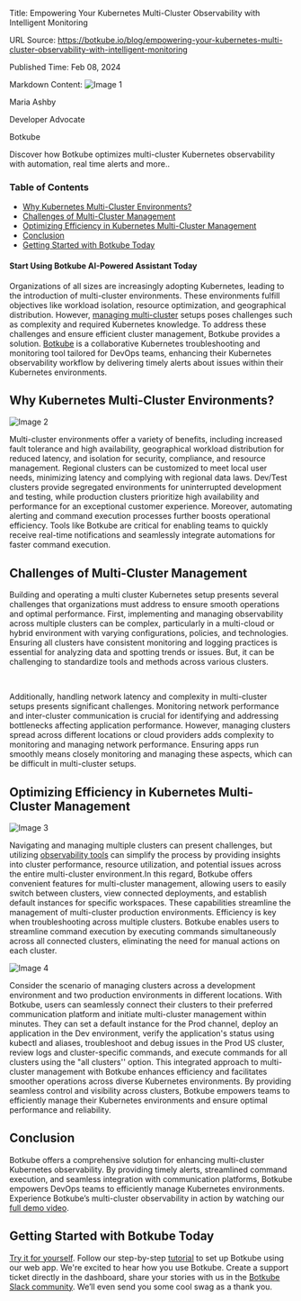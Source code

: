 Title: Empowering Your Kubernetes Multi-Cluster Observability with Intelligent Monitoring

URL Source: https://botkube.io/blog/empowering-your-kubernetes-multi-cluster-observability-with-intelligent-monitoring

Published Time: Feb 08, 2024

Markdown Content:
![Image 1](https://cdn.prod.website-files.com/634fabb21508d6c9db9bc46f/6408ed63e5b48fed17e54625_SE6Pjp9PW9TaOwePHJXRaxaLQgYdT2HX_5PYASmvIx8.jpeg)

Maria Ashby

Developer Advocate

Botkube

Discover how Botkube optimizes multi-cluster Kubernetes observability with automation, real time alerts and more..

### Table of Contents

*   [Why Kubernetes Multi-Cluster Environments?](https://botkube.io/blog/empowering-your-kubernetes-multi-cluster-observability-with-intelligent-monitoring#why-kubernetes-multi-cluster-environments-)
*   [Challenges of Multi-Cluster Management](https://botkube.io/blog/empowering-your-kubernetes-multi-cluster-observability-with-intelligent-monitoring#challenges-of-multi-cluster-management)
*   [Optimizing Efficiency in Kubernetes Multi-Cluster Management](https://botkube.io/blog/empowering-your-kubernetes-multi-cluster-observability-with-intelligent-monitoring#optimizing-efficiency-in-kubernetes-multi-cluster-management-)
*   [Conclusion](https://botkube.io/blog/empowering-your-kubernetes-multi-cluster-observability-with-intelligent-monitoring#conclusion)
*   [Getting Started with Botkube Today](https://botkube.io/blog/empowering-your-kubernetes-multi-cluster-observability-with-intelligent-monitoring#getting-started-with-botkube-today)

#### Start Using Botkube AI-Powered Assistant Today

Organizations of all sizes are increasingly adopting Kubernetes, leading to the introduction of multi-cluster environments. These environments fulfill objectives like workload isolation, resource optimization, and geographical distribution. However, [managing multi-cluster](https://botkube.io/blog/best-practices-for-kubernetes-troubleshooting-in-multi-cluster-environments) setups poses challenges such as complexity and required Kubernetes knowledge. To address these challenges and ensure efficient cluster management, Botkube provides a solution. [Botkube](https://botkube.io/) is a collaborative Kubernetes troubleshooting and monitoring tool tailored for DevOps teams, enhancing their Kubernetes observability workflow by delivering timely alerts about issues within their Kubernetes environments.

Why Kubernetes Multi-Cluster Environments?
------------------------------------------

![Image 2](https://cdn.prod.website-files.com/634fabb21508d6c9db9bc46f/64b9697c82dc01bf31f863b1_automation.gif)

Multi-cluster environments offer a variety of benefits, including increased fault tolerance and high availability, geographical workload distribution for reduced latency, and isolation for security, compliance, and resource management. Regional clusters can be customized to meet local user needs, minimizing latency and complying with regional data laws. Dev/Test clusters provide segregated environments for uninterrupted development and testing, while production clusters prioritize high availability and performance for an exceptional customer experience. Moreover, automating alerting and command execution processes further boosts operational efficiency. Tools like Botkube are critical for enabling teams to quickly receive real-time notifications and seamlessly integrate automations for faster command execution.

Challenges of Multi-Cluster Management
--------------------------------------

Building and operating a multi cluster Kubernetes setup presents several challenges that organizations must address to ensure smooth operations and optimal performance. First, implementing and managing observability across multiple clusters can be complex, particularly in a multi-cloud or hybrid environment with varying configurations, policies, and technologies. Ensuring all clusters have consistent monitoring and logging practices is essential for analyzing data and spotting trends or issues. But, it can be challenging to standardize tools and methods across various clusters.

‍

Additionally, handling network latency and complexity in multi-cluster setups presents significant challenges. Monitoring network performance and inter-cluster communication is crucial for identifying and addressing bottlenecks affecting application performance. However, managing clusters spread across different locations or cloud providers adds complexity to monitoring and managing network performance. Ensuring apps run smoothly means closely monitoring and managing these aspects, which can be difficult in multi-cluster setups.

Optimizing Efficiency in Kubernetes Multi-Cluster Management
------------------------------------------------------------

![Image 3](https://cdn.prod.website-files.com/634fabb21508d6c9db9bc46f/65a0710c644fa0ebb76293d8_DJDInRt7FR5LTwmVqnG4WM9OBv7o9_FmRKnG5sA9F-UU-kqljSWEtByVtVP37PhGh2wq7eezjjCNzzjlYyIOyqlAfEMDA6UdSCs5AUJLKfcy3qqXg8cEOoJTdi4S-5Z_Otd9bgcKLoeY5gEcWNa0D4U.gif)

Navigating and managing multiple clusters can present challenges, but utilizing [observability tools](https://botkube.io/learn/kubernetes-observability-best-practices) can simplify the process by providing insights into cluster performance, resource utilization, and potential issues across the entire multi-cluster environment.In this regard, Botkube offers convenient features for multi-cluster management, allowing users to easily switch between clusters, view connected deployments, and establish default instances for specific workspaces. These capabilities streamline the management of multi-cluster production environments. Efficiency is key when troubleshooting across multiple clusters. Botkube enables users to streamline command execution by executing commands simultaneously across all connected clusters, eliminating the need for manual actions on each cluster.

![Image 4](https://cdn.prod.website-files.com/634fabb21508d6c9db9bc46f/65c535a6fc3e2e7a64e5f1f4_202402081509-ezgif.com-video-to-gif-converter.gif)

Consider the scenario of managing clusters across a development environment and two production environments in different locations. With Botkube, users can seamlessly connect their clusters to their preferred communication platform and initiate multi-cluster management within minutes. They can set a default instance for the Prod channel, deploy an application in the Dev environment, verify the application's status using kubectl and aliases, troubleshoot and debug issues in the Prod US cluster, review logs and cluster-specific commands, and execute commands for all clusters using the "all clusters'' option. This integrated approach to multi-cluster management with Botkube enhances efficiency and facilitates smoother operations across diverse Kubernetes environments. By providing seamless control and visibility across clusters, Botkube empowers teams to efficiently manage their Kubernetes environments and ensure optimal performance and reliability.

Conclusion
----------

Botkube offers a comprehensive solution for enhancing multi-cluster Kubernetes observability. By providing timely alerts, streamlined command execution, and seamless integration with communication platforms, Botkube empowers DevOps teams to efficiently manage Kubernetes environments. Experience Botkube’s multi-cluster observability in action by watching our [full demo video](https://youtu.be/zN2tBq_Yubc).

Getting Started with Botkube Today
----------------------------------

[Try it for yourself](https://app.botkube.io/). Follow our step-by-step [tutorial](https://botkube.io/blog/maximize-your-devops-teams-efficiency-with-botkube-and-microsoft-teams) to set up Botkube using our web app. We're excited to hear how you use Botkube. Create a support ticket directly in the dashboard, share your stories with us in the [Botkube Slack community](https://join.botkube.io/). We’ll even send you some cool swag as a thank you.
